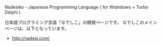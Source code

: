 Nadesiko - Japanese Programming Language
( for Widndows + Turbo Delphi )

日本語プログラミング言語「なでしこ」の開発ページです。
なでしこのメインページは、以下となっています。

- http://nadesi.com/


